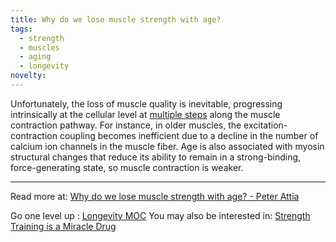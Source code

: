 ```yaml
---
title: Why do we lose muscle strength with age?
tags:
  - strength
  - muscles
  - aging
  - longevity
novelty:
---
```


Unfortunately, the loss of muscle quality is inevitable, progressing intrinsically at the cellular level at [multiple steps](https://www.ncbi.nlm.nih.gov/pmc/articles/PMC4074082/) along the muscle contraction pathway. For instance, in older muscles, the excitation-contraction coupling becomes inefficient due to a decline in the number of calcium ion channels in the muscle fiber. Age is also associated with myosin structural changes that reduce its ability to remain in a strong-binding, force-generating state, so muscle contraction is weaker.

----

Read more at: [Why do we lose muscle strength with age? - Peter Attia](https://peterattiamd.com/why-do-we-lose-muscle-strength-with-age/)

Go one level up : [Longevity MOC](Maps/Longevity%20MOC.md)
You may also be interested in: [Strength Training is a Miracle Drug](Notes/Strength%20Training%20is%20a%20Miracle%20Drug.md)